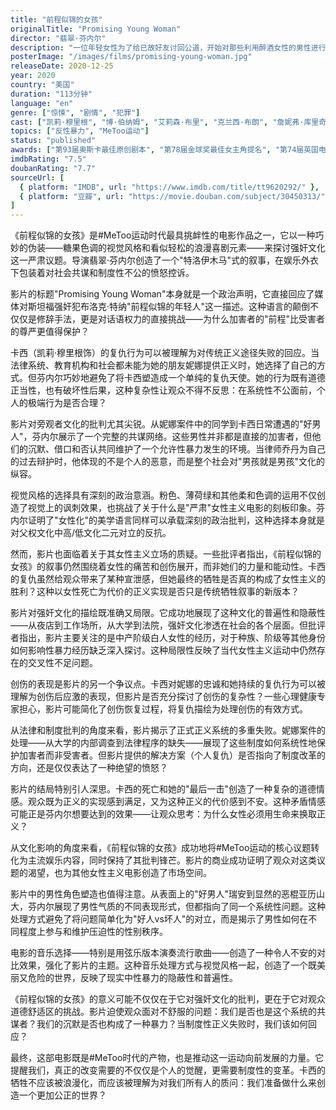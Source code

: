 ```yaml
---
title: "前程似锦的女孩"
originalTitle: "Promising Young Woman"
director: "翡翠·芬内尔"
description: "一位年轻女性为了给已故好友讨回公道，开始对那些利用醉酒女性的男性进行复仇。这部以糖果色包装的黑色复仇剧探讨了强奸文化、旁观者责任和社会共谋等尖锐议题。"
posterImage: "/images/films/promising-young-woman.jpg"
releaseDate: 2020-12-25
year: 2020
country: "美国"
duration: "113分钟"
language: "en"
genre: ["惊悚", "剧情", "犯罪"]
cast: ["凯莉·穆里根", "博·伯纳姆", "艾莉森·布里", "克兰西·布朗", "詹妮弗·库里奇"]
topics: ["反性暴力", "MeToo运动"]
status: "published"
awards: ["第93届奥斯卡最佳原创剧本", "第78届金球奖最佳女主角提名", "第74届英国电影学院奖最佳原创剧本", "第32届美国制片人工会奖最佳影片提名"]
imdbRating: "7.5"
doubanRating: "7.7"
sourceUrl: [
  { platform: "IMDB", url: "https://www.imdb.com/title/tt9620292/" },
  { platform: "豆瓣", url: "https://movie.douban.com/subject/30450313/" }
]
---
```


《前程似锦的女孩》是#MeToo运动时代最具挑衅性的电影作品之一，它以一种巧妙的伪装——糖果色调的视觉风格和看似轻松的浪漫喜剧元素——来探讨强奸文化这一严肃议题。导演翡翠·芬内尔创造了一个"特洛伊木马"式的叙事，在娱乐外衣下包装着对社会共谋和制度性不公的愤怒控诉。

影片的标题"Promising Young Woman"本身就是一个政治声明，它直接回应了媒体对斯坦福强奸犯布洛克·特纳"前程似锦的年轻人"这一描述。这种语言的颠倒不仅仅是修辞手法，更是对话语权力的直接挑战——为什么加害者的"前程"比受害者的尊严更值得保护？

卡西（凯莉·穆里根饰）的复仇行为可以被理解为对传统正义途径失败的回应。当法律系统、教育机构和社会都未能为她的朋友妮娜提供正义时，她选择了自己的方式。但芬内尔巧妙地避免了将卡西塑造成一个单纯的复仇天使。她的行为既有道德正当性，也有破坏性后果，这种复杂性让观众不得不反思：在系统性不公面前，个人的极端行为是否合理？

影片对旁观者文化的批判尤其尖锐。从妮娜案件中的同学到卡西日常遭遇的"好男人"，芬内尔展示了一个完整的共谋网络。这些男性并非都是直接的加害者，但他们的沉默、借口和否认共同维护了一个允许性暴力发生的环境。当律师乔丹为自己的过去辩护时，他体现的不是个人的恶意，而是整个社会对"男孩就是男孩"文化的纵容。

视觉风格的选择具有深刻的政治意涵。粉色、薄荷绿和其他柔和色调的运用不仅创造了视觉上的讽刺效果，也挑战了关于什么是"严肃"女性主义电影的刻板印象。芬内尔证明了"女性化"的美学语言同样可以承载深刻的政治批判，这种选择本身就是对父权文化中高/低文化二元对立的反抗。

然而，影片也面临着关于其女性主义立场的质疑。一些批评者指出，《前程似锦的女孩》的叙事仍然围绕着女性的痛苦和创伤展开，而非她们的力量和能动性。卡西的复仇虽然给观众带来了某种宣泄感，但她最终的牺牲是否真的构成了女性主义的胜利？这种以女性死亡为代价的正义实现是否只是传统牺牲叙事的新版本？

影片对强奸文化的描绘既准确又局限。它成功地展现了这种文化的普遍性和隐蔽性——从夜店到工作场所，从大学到法院，强奸文化渗透在社会的各个层面。但批评者指出，影片主要关注的是中产阶级白人女性的经历，对于种族、阶级等其他身份如何影响性暴力经历缺乏深入探讨。这种局限性反映了当代女性主义运动中仍然存在的交叉性不足问题。

创伤的表现是影片的另一个争议点。卡西对妮娜的忠诚和她持续的复仇行为可以被理解为创伤后应激的表现，但影片是否充分探讨了创伤的复杂性？一些心理健康专家担心，影片可能简化了创伤恢复过程，将复仇描绘为处理创伤的有效方式。

从法律和制度批判的角度来看，影片揭示了正式正义系统的多重失败。妮娜案件的处理——从大学的内部调查到法律程序的缺失——展现了这些制度如何系统性地保护加害者而非受害者。但影片提供的解决方案（个人复仇）是否指向了制度改革的方向，还是仅仅表达了一种绝望的愤怒？

影片的结局特别引人深思。卡西的死亡和她的"最后一击"创造了一种复杂的道德情感。观众既为正义的实现感到满足，又为这种正义的代价感到不安。这种矛盾情感可能正是芬内尔想要达到的效果——让观众思考：为什么女性必须用生命来换取正义？

从文化影响的角度来看，《前程似锦的女孩》成功地将#MeToo运动的核心议题转化为主流娱乐内容，同时保持了其批判锋芒。影片的商业成功证明了观众对这类议题的渴望，也为其他女性主义电影创造了市场空间。

影片中的男性角色塑造也值得注意。从表面上的"好男人"瑞安到显然的恶棍亚历山大，芬内尔展现了男性气质的不同表现形式，但都指向了同一个系统性问题。这种处理方式避免了将问题简单化为"好人vs坏人"的对立，而是揭示了男性如何在不同程度上参与和维护压迫性的性别秩序。

电影的音乐选择——特别是用弦乐版本演奏流行歌曲——创造了一种令人不安的对比效果，强化了影片的主题。这种音乐处理方式与视觉风格一起，创造了一个既美丽又危险的世界，反映了现实中性暴力的隐蔽性和普遍性。

《前程似锦的女孩》的意义可能不仅仅在于它对强奸文化的批判，更在于它对观众道德舒适区的挑战。影片迫使观众面对不舒服的问题：我们是否也是这个系统的共谋者？我们的沉默是否也构成了一种暴力？当制度性正义失败时，我们该如何回应？

最终，这部电影既是#MeToo时代的产物，也是推动这一运动向前发展的力量。它提醒我们，真正的改变需要的不仅仅是个人的觉醒，更需要制度性的变革。卡西的牺牲不应该被浪漫化，而应该被理解为对我们所有人的质问：我们准备做什么来创造一个更加公正的世界？